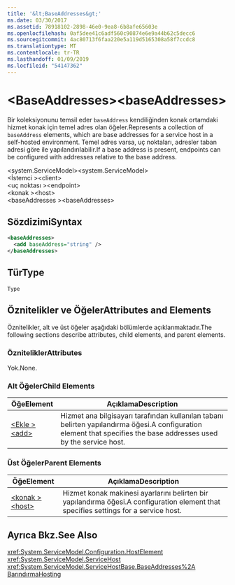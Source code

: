 ```yaml
---
title: '&lt;BaseAddresses&gt;'
ms.date: 03/30/2017
ms.assetid: 78918102-2898-46e0-9ea8-6b8afe65603e
ms.openlocfilehash: 0af5dee41c6adf560c90874e6e9a44b62c5decc6
ms.sourcegitcommit: 4ac80713f6faa220e5a119d5165308a58f7ccdc8
ms.translationtype: MT
ms.contentlocale: tr-TR
ms.lasthandoff: 01/09/2019
ms.locfileid: "54147362"
---
```

# <a name="ltbaseaddressesgt"></a><span data-ttu-id="e30d5-102">&lt;BaseAddresses&gt;</span><span class="sxs-lookup"><span data-stu-id="e30d5-102">&lt;baseAddresses&gt;</span></span>
<span data-ttu-id="e30d5-103">Bir koleksiyonunu temsil eder `baseAddress` kendiliğinden konak ortamdaki hizmet konak için temel adres olan öğeler.</span><span class="sxs-lookup"><span data-stu-id="e30d5-103">Represents a collection of `baseAddress` elements, which are base addresses for a service host in a self-hosted environment.</span></span> <span data-ttu-id="e30d5-104">Temel adres varsa, uç noktaları, adresler taban adresi göre ile yapılandırılabilir.</span><span class="sxs-lookup"><span data-stu-id="e30d5-104">If a base address is present, endpoints can be configured with addresses relative to the base address.</span></span>  
  
 <span data-ttu-id="e30d5-105">\<system.ServiceModel></span><span class="sxs-lookup"><span data-stu-id="e30d5-105">\<system.ServiceModel></span></span>  
<span data-ttu-id="e30d5-106">\<İstemci ></span><span class="sxs-lookup"><span data-stu-id="e30d5-106">\<client></span></span>  
<span data-ttu-id="e30d5-107">\<uç noktası ></span><span class="sxs-lookup"><span data-stu-id="e30d5-107">\<endpoint></span></span>  
<span data-ttu-id="e30d5-108">\<konak ></span><span class="sxs-lookup"><span data-stu-id="e30d5-108">\<host></span></span>  
<span data-ttu-id="e30d5-109">\<baseAddresses ></span><span class="sxs-lookup"><span data-stu-id="e30d5-109">\<baseAddresses></span></span>  
  
## <a name="syntax"></a><span data-ttu-id="e30d5-110">Sözdizimi</span><span class="sxs-lookup"><span data-stu-id="e30d5-110">Syntax</span></span>  
  
```xml  
<baseAddresses>
  <add baseAddress="string" />
</baseAddresses>
```  
  
## <a name="type"></a><span data-ttu-id="e30d5-111">Tür</span><span class="sxs-lookup"><span data-stu-id="e30d5-111">Type</span></span>  
 `Type`  
  
## <a name="attributes-and-elements"></a><span data-ttu-id="e30d5-112">Öznitelikler ve Öğeler</span><span class="sxs-lookup"><span data-stu-id="e30d5-112">Attributes and Elements</span></span>  
 <span data-ttu-id="e30d5-113">Öznitelikler, alt ve üst öğeler aşağıdaki bölümlerde açıklanmaktadır.</span><span class="sxs-lookup"><span data-stu-id="e30d5-113">The following sections describe attributes, child elements, and parent elements.</span></span>  
  
### <a name="attributes"></a><span data-ttu-id="e30d5-114">Öznitelikler</span><span class="sxs-lookup"><span data-stu-id="e30d5-114">Attributes</span></span>  
 <span data-ttu-id="e30d5-115">Yok.</span><span class="sxs-lookup"><span data-stu-id="e30d5-115">None.</span></span>  
  
### <a name="child-elements"></a><span data-ttu-id="e30d5-116">Alt Öğeler</span><span class="sxs-lookup"><span data-stu-id="e30d5-116">Child Elements</span></span>  
  
|<span data-ttu-id="e30d5-117">Öğe</span><span class="sxs-lookup"><span data-stu-id="e30d5-117">Element</span></span>|<span data-ttu-id="e30d5-118">Açıklama</span><span class="sxs-lookup"><span data-stu-id="e30d5-118">Description</span></span>|  
|-------------|-----------------|  
|[<span data-ttu-id="e30d5-119">\<Ekle ></span><span class="sxs-lookup"><span data-stu-id="e30d5-119">\<add></span></span>](../../../../../docs/framework/configure-apps/file-schema/wcf/add-of-baseaddresses.md)|<span data-ttu-id="e30d5-120">Hizmet ana bilgisayarı tarafından kullanılan tabanı belirten yapılandırma öğesi.</span><span class="sxs-lookup"><span data-stu-id="e30d5-120">A configuration element that specifies the base addresses used by the service host.</span></span>|  
  
### <a name="parent-elements"></a><span data-ttu-id="e30d5-121">Üst Öğeler</span><span class="sxs-lookup"><span data-stu-id="e30d5-121">Parent Elements</span></span>  
  
|<span data-ttu-id="e30d5-122">Öğe</span><span class="sxs-lookup"><span data-stu-id="e30d5-122">Element</span></span>|<span data-ttu-id="e30d5-123">Açıklama</span><span class="sxs-lookup"><span data-stu-id="e30d5-123">Description</span></span>|  
|-------------|-----------------|  
|[<span data-ttu-id="e30d5-124">\<konak ></span><span class="sxs-lookup"><span data-stu-id="e30d5-124">\<host></span></span>](../../../../../docs/framework/configure-apps/file-schema/wcf/host.md)|<span data-ttu-id="e30d5-125">Hizmet konak makinesi ayarlarını belirten bir yapılandırma öğesi.</span><span class="sxs-lookup"><span data-stu-id="e30d5-125">A configuration element that specifies settings for a service host.</span></span>|  
  
## <a name="see-also"></a><span data-ttu-id="e30d5-126">Ayrıca Bkz.</span><span class="sxs-lookup"><span data-stu-id="e30d5-126">See Also</span></span>  
 <xref:System.ServiceModel.Configuration.HostElement>  
 <xref:System.ServiceModel.ServiceHost>  
 <xref:System.ServiceModel.ServiceHostBase.BaseAddresses%2A>  
 [<span data-ttu-id="e30d5-127">Barındırma</span><span class="sxs-lookup"><span data-stu-id="e30d5-127">Hosting</span></span>](../../../../../docs/framework/wcf/feature-details/hosting.md)
